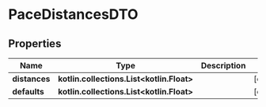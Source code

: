 
# PaceDistancesDTO

## Properties
Name | Type | Description | Notes
------------ | ------------- | ------------- | -------------
**distances** | **kotlin.collections.List&lt;kotlin.Float&gt;** |  |  [optional]
**defaults** | **kotlin.collections.List&lt;kotlin.Float&gt;** |  |  [optional]



